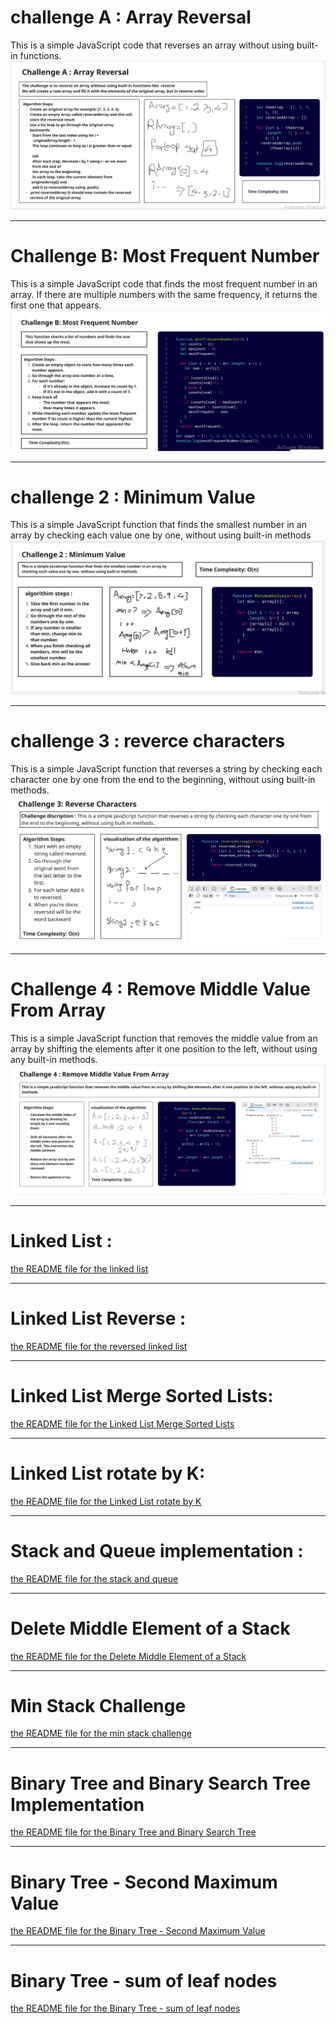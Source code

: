 # challenge A : Array Reversal
This is a simple JavaScript code that reverses an array without using built-in functions. 
![](./docs/challengeA.PNG)
___
# Challenge B: Most Frequent Number
This is a simple JavaScript code that finds the most frequent number in an array. If there are multiple numbers with the same frequency, it returns the first one that appears.
![](./docs/challengeB.PNG)
___
# challenge 2 : Minimum Value
This is a simple JavaScript function that finds the smallest number in an array by checking each value one by one, without using built-in methods
![](./docs/challenge2copy2.PNG)

___
# challenge 3 : reverce characters
 This is a simple JavaScript function that reverses a string by checking each character one by one from the end to the beginning, without using built-in methods. 
 ![](./docs/challenge3.PNG)
 ___
 # Challenge 4 : Remove Middle Value From Array
 This is a simple JavaScript function that removes the middle value from an array by shifting the elements after it one position to the left, without using any built-in methods.
 ![](./docs/challenge4.PNG)
 ___
 # Linked List :
 [the README file for the linked list](/data-structers/linkedlist/README.md)
 ___
# Linked List Reverse :
[the README file for the reversed linked list](/data-structers/linkedlist/reverse/README.md)
___
# Linked List Merge Sorted Lists:
[the README file for the Linked List Merge Sorted Lists](/data-structers/linkedlist/MergeSorted/README.md)
___
# Linked List rotate by K:
[the README file for the Linked List rotate by K](/data-structers/linkedlist/rotatelinkedlist/README.md)

___
# Stack and Queue implementation :
[the README file for the stack and queue](/data-structers/stack&queue/stack&queue_implementation/README.md)
___
# Delete Middle Element of a Stack
[the README file for the Delete Middle Element of a Stack](/data-structers/stack&queue/DeleteMiddelElement/README.md)
___
# Min Stack Challenge
[the README file for the min stack challenge](/data-structers/stack&queue/MinStack/README.md)
___
# Binary Tree and Binary Search Tree Implementation
[the README file for the Binary Tree and Binary Search Tree](/data-structers/trees/README.md)
___
# Binary Tree - Second Maximum Value
[the README file for the Binary Tree - Second Maximum Value](/data-structers/trees/secondmaxvalue/README.md)
___
# Binary Tree - sum of leaf nodes
[the README file for the Binary Tree - sum of leaf nodes](/data-structers/trees/leafsum/README.md)


